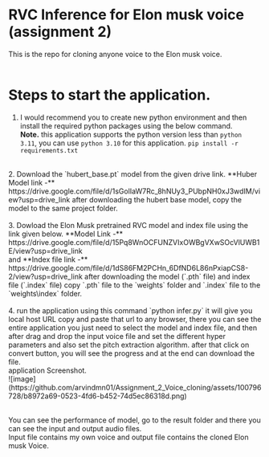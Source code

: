 # RVC Inference for Elon musk voice (assignment 2)
This is the repo for cloning anyone voice to the Elon musk voice. 
<br>
<br>
# Steps to start the application.
1. I would recommend you to create new python environment and then install the required python packages using the below command. <br>
 **Note.** this application supports the python version less than `python 3.11`, you can use `python 3.10` for this application. 
                 `pip install -r requirements.txt`
<br>
2. Download the `hubert_base.pt` model from the given drive link.
**Huber Model link -** https://drive.google.com/file/d/1sGolIaW7Rc_8hNUy3_PUbpNH0xJ3wdIM/view?usp=drive_link
  after downloading the hubert base model, copy the model to the same project folder.
<br>
<br>
3. Dowload the Elon Musk pretrained RVC model and index file using the link given below.
**Model Link -** https://drive.google.com/file/d/15Pq8WnOCFUNZVIxOWBgVXwSOcVlUWB1E/view?usp=drive_link <br>
and **Index file link -** https://drive.google.com/file/d/1dS86FM2PCHn_6DfND6L86nPxiapCS8-2/view?usp=drive_link
   after downloading the model (`.pth` file) and index file (`.index` file) copy `.pth` file to the `weights` folder and `.index` file to the `weights\index` folder.
<br>
<br>
4. run the application using this command
`python infer.py` it will give you local host URL copy and paste that url to any browser,
there you can see the entire application you just need to select the model and index file, and then after drag and drop the input voice file and set the different hyper parameters and also set the pitch extraction algorithm.
after that click on convert button, you will see the progress and at the end can download the file.
<br>
application Screenshot.
<br>
![image](https://github.com/arvindmn01/Assignment_2_Voice_cloning/assets/100796728/b8972a69-0523-4fd6-b452-74d5ec86318d.png)
<br>
<br>

You can see the performance of model, go to the result folder and there you can see the input and output audio files.
<br>
Input file contains my own voice and output file contains the cloned Elon musk Voice.

